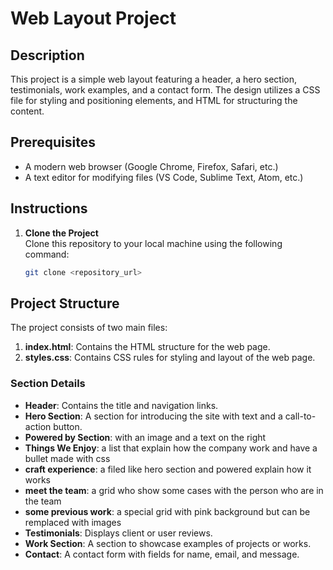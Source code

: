 # Web Layout Project

## Description

This project is a simple web layout featuring a header, a hero section, testimonials, work examples, and a contact form. The design utilizes a CSS file for styling and positioning elements, and HTML for structuring the content.

## Prerequisites

- A modern web browser (Google Chrome, Firefox, Safari, etc.)
- A text editor for modifying files (VS Code, Sublime Text, Atom, etc.)

## Instructions

1. **Clone the Project**  
   Clone this repository to your local machine using the following command:

   ```bash
   git clone <repository_url>


## Project Structure

The project consists of two main files:

1. **index.html**: Contains the HTML structure for the web page.
2. **styles.css**: Contains CSS rules for styling and layout of the web page.

### Section Details

- **Header**: Contains the title and navigation links.
- **Hero Section**: A section for introducing the site with text and a call-to-action button.
- **Powered by Section**: with an image and a text on the right
- **Things We Enjoy**: a list that explain how the company work and have a bullet made with css
- **craft experience**: a filed like hero section and powered explain how it works
- **meet the team**: a grid who show some cases with the person who are in the team
- **some previous work**: a special grid with pink background but can be remplaced with images 
- **Testimonials**: Displays client or user reviews.
- **Work Section**: A section to showcase examples of projects or works.
- **Contact**: A contact form with fields for name, email, and message.


